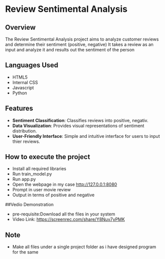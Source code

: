 # Review Sentimental Analysis

## Overview
The Review Sentimental Analysis project aims to analyze customer reviews and determine their sentiment (positive, negative)
It takes a review as an input and analyze it and results out the sentiment of the person

## Languages Used
- HTML5
- Internal CSS
- Javascript
- Python 

## Features
- **Sentiment Classification**: Classifies reviews into positive, negativ.
- **Data Visualization**: Provides visual representations of sentiment distribution.
- **User-Friendly Interface**: Simple and intuitive interface for users to input thier reviews.

## How to execute the project
- Install all required libraries
- Run train_model.py
- Run app.py
- Open the webpage in my case http://127.0.0.1:8080
- Prompt in user movie review
- Output in terms of positive and negative

##Vedio Demonstration
- pre-requisite:Download all the files in your system
- Video Link: https://screenrec.com/share/Y8Nuv7yPMK

## Note
- Make all files under a single project folder as i have designed program for the same